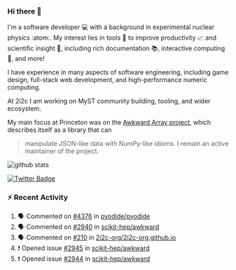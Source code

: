 ### Hi there 👋 

I'm a software developer 💻 with a background in experimental nuclear physics :atom:. My interest lies in tools :wrench: to improve productivity :chart_with_upwards_trend: and scientific insight :telescope:, including rich documentation 📚, interactive computing 🧮, and more! 

I have experience in many aspects of software engineering, including game design, full-stack web development, and high-performance numeric computing. 

At 2i2c I am working on MyST community building, tooling, and wider ecosystem. 

My main focus at Princeton was on the [Awkward Array project](awkward-array.org/), which describes itself as a library that can 
> manipulate JSON-like data with NumPy-like idioms. I remain an active maintainer of the project. 

![github stats](https://github-readme-stats.vercel.app/api?username=agoose77&show_icons=true&hide_rank=true&hide_title=true&bg_color=30,e76445,904e95&text_color=efe3ec&icon_color=efe3ec)
<!--
**agoose77/agoose77** is a ✨ _special_ ✨ repository because its `README.md` (this file) appears on your GitHub profile.

Here are some ideas to get you started:

- 🔭 I’m currently working on ...
- 🌱 I’m currently learning ...
- 👯 I’m looking to collaborate on ...
- 🤔 I’m looking for help with ...
- 💬 Ask me about ...
- 📫 How to reach me: ...
- 😄 Pronouns: ...
- ⚡ Fun fact: ...
-->

[![Twitter Badge](https://img.shields.io/twitter/follow/agoose77?style=flat-square&logo=Twitter&logoColor=white&color=cornflowerblue)](https://twitter.com/agoose77)

### :zap: Recent Activity

<!--START_SECTION:activity-->
1. 🗣 Commented on [#4376](https://github.com/pyodide/pyodide/pull/4376#issuecomment-1890600059) in [pyodide/pyodide](https://github.com/pyodide/pyodide)
2. 🗣 Commented on [#2940](https://github.com/scikit-hep/awkward/pull/2940#issuecomment-1890594377) in [scikit-hep/awkward](https://github.com/scikit-hep/awkward)
3. 🗣 Commented on [#210](https://github.com/2i2c-org/2i2c-org.github.io/issues/210#issuecomment-1890592898) in [2i2c-org/2i2c-org.github.io](https://github.com/2i2c-org/2i2c-org.github.io)
4. ❗ Opened issue [#2945](https://github.com/scikit-hep/awkward/issues/2945) in [scikit-hep/awkward](https://github.com/scikit-hep/awkward)
5. ❗ Opened issue [#2944](https://github.com/scikit-hep/awkward/issues/2944) in [scikit-hep/awkward](https://github.com/scikit-hep/awkward)
<!--END_SECTION:activity-->

